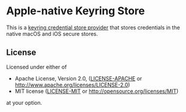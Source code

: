 # Apple-native Keyring Store

This is a [keyring credential store provider](https://github.com/open-source-cooperative/keyring-rs/wiki/Keyring) that stores credentials in the native macOS and iOS secure stores.

## License

Licensed under either of

* Apache License, Version 2.0, ([LICENSE-APACHE](LICENSE-APACHE) or http://www.apache.org/licenses/LICENSE-2.0)
* MIT license ([LICENSE-MIT](LICENSE-MIT) or http://opensource.org/licenses/MIT)

at your option.
